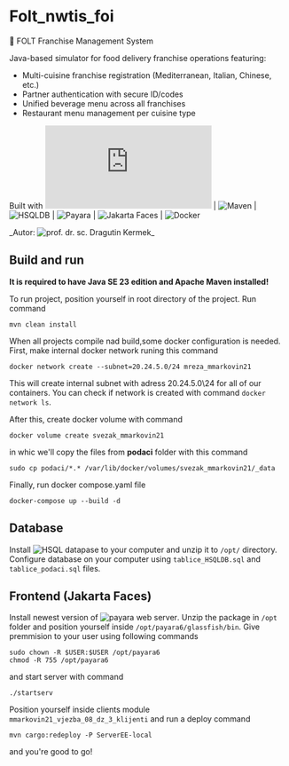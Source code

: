 # Folt_nwtis_foi
🏢 FOLT Franchise Management System

Java-based simulator for food delivery franchise operations featuring:
- Multi-cuisine franchise registration (Mediterranean, Italian, Chinese, etc.)
- Partner authentication with secure ID/codes  
- Unified beverage menu across all franchises
- Restaurant menu management per cuisine type

Built with ![Java SE 23](https://www.oracle.com/java/technologies/javase/jdk23-archive-downloads.html) | ![Maven](https://maven.apache.org/) | ![HSQLDB](https://hsqldb.org/) | ![Payara](https://www.payara.fish/) | ![Jakarta Faces](https://jakarta.ee/specifications/faces/) | ![Docker](https://www.docker.com/)

_Autor: ![prof. dr. sc. Dragutin Kermek_ ](https://www.foi.unizg.hr/hr/djelatnici/dragutin.kermek)

## Build and run

**It is required to have Java SE 23 edition and Apache Maven installed!**


To run project, position yourself in root directory of the project. Run command
```
mvn clean install
```

When all projects compile nad build,some docker configuration is needed. First, make internal docker network runing this command

```
docker network create --subnet=20.24.5.0/24 mreza_mmarkovin21
```
This will create internal subnet with adress 20.24.5.0\24 for all of our containers. You can check if network is created with command `docker network ls`.

After this, create docker volume with command

```
docker volume create svezak_mmarkovin21
```
in whic we'll copy the files from **podaci** folder with this command
```
sudo cp podaci/*.* /var/lib/docker/volumes/svezak_mmarkovin21/_data
```

Finally, run docker compose.yaml file
```
docker-compose up --build -d
```
## Database

Install ![HSQL datapase](https://sourceforge.net/projects/hsqldb/) to your computer and unzip it to `/opt/` directory. Configure database on your computer using `tablice_HSQLDB.sql` and `tablice_podaci.sql` files. 

## Frontend (Jakarta Faces)

Install newest version of ![payara web server](https://www.payara.fish/downloads/payara-platform-community-edition/). Unzip the package in `/opt` folder and position yourself inside `/opt/payara6/glassfish/bin`.
Give premmision to your user using following commands
```
sudo chown -R $USER:$USER /opt/payara6
chmod -R 755 /opt/payara6
```

and start server with command
```
./startserv
```
Position yourself inside clients module ` mmarkovin21_vjezba_08_dz_3_klijenti` and run a deploy command
```
mvn cargo:redeploy -P ServerEE-local
```
and you're good to go!



